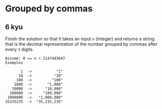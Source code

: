 # Grouped by commas
## 6 kyu

Finish the solution so that it takes an input `n` (integer) and returns a string that is the decimal representation of the number grouped by commas after every `3` digits.
```
Assume: 0 <= n < 2147483647
Examples

       1  ->           "1"
      10  ->          "10"
     100  ->         "100"
    1000  ->       "1,000"
   10000  ->      "10,000"
  100000  ->     "100,000"
 1000000  ->   "1,000,000"
35235235  ->  "35,235,235"
```
